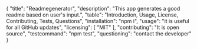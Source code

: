 {
	"title": "Readmegenerator",
	"description": "This app generates a good readme based on user's input.",
	"table": "Introduction, Usage, License, Contributing, Tests, Questions",
	"installation": "npm i",
	"usage": "it is useful for all GitHub updates",
	"licensing": [
		"MIT"
	],
	"contributing": "It is open source",
	"testcommand": "npm test",
	"questioning": "contact the developer"
}